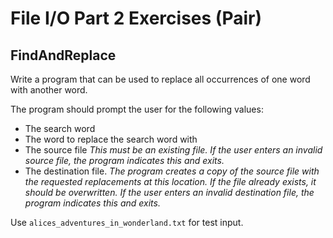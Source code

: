 # File I/O Part 2 Exercises (Pair)

## FindAndReplace

Write a program that can be used to replace all occurrences of one word with another word.  

The program should prompt the user for the following values:

* The search word
* The word to replace the search word with
* The source file  *This must be an existing file.  If the user enters an invalid source file, the program indicates this and exits.*
* The destination file.  *The program creates a copy of the source file with the requested replacements at this location.  If the file already exists, it should be overwritten. If the user enters an invalid destination file, the program indicates this and exits.*

Use `alices_adventures_in_wonderland.txt` for test input.